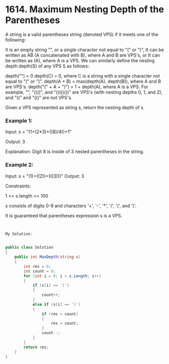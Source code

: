 # 1614. Maximum Nesting Depth of the Parentheses

A string is a valid parentheses string (denoted VPS) if it meets one of the following:

It is an empty string "", or a single character not equal to "(" or ")",
It can be written as AB (A concatenated with B), where A and B are VPS's, or
It can be written as (A), where A is a VPS.
We can similarly define the nesting depth depth(S) of any VPS S as follows:

depth("") = 0
depth(C) = 0, where C is a string with a single character not equal to "(" or ")".
depth(A + B) = max(depth(A), depth(B)), where A and B are VPS's.
depth("(" + A + ")") = 1 + depth(A), where A is a VPS.
For example, "", "()()", and "()(()())" are VPS's (with nesting depths 0, 1, and 2), and ")(" and "(()" are not VPS's.

Given a VPS represented as string s, return the nesting depth of s.

 

### Example 1:

Input: s = "(1+(2*3)+((8)/4))+1"

Output: 3

Explanation: Digit 8 is inside of 3 nested parentheses in the string.
### Example 2:

Input: s = "(1)+((2))+(((3)))"
Output: 3
 

Constraints:

1 <= s.length <= 100

s consists of digits 0-9 and characters '+', '-', '*', '/', '(', and ')'.

It is guaranteed that parentheses expression s is a VPS.


```csharp


My Solution:


public class Solution
{
    public int MaxDepth(string s)
    {
        int res = 0;
        int count = 0;
        for (int i = 0; i < s.Length; i++)
        {
            if (s[i] == '(')
            {
                count++;
            }
            else if (s[i] == ')')
            {
                if (res < count)
                {
                    res = count;
                }
                count--;
            }
        }
        return res;
    }
}


```
